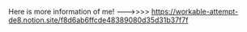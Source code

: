 Here is more information of me!
--->>>> https://workable-attempt-de8.notion.site/f8d6ab6ffcde48389080d35d31b37f7f
